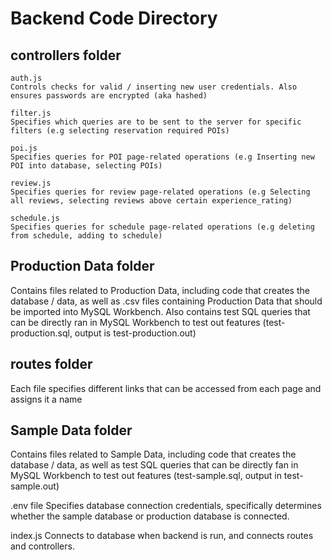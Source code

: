 # Backend Code Directory 

## controllers folder
    auth.js
    Controls checks for valid / inserting new user credentials. Also ensures passwords are encrypted (aka hashed)

    filter.js
    Specifies which queries are to be sent to the server for specific filters (e.g selecting reservation required POIs)

    poi.js
    Specifies queries for POI page-related operations (e.g Inserting new POI into database, selecting POIs)

    review.js
    Specifies queries for review page-related operations (e.g Selecting all reviews, selecting reviews above certain experience_rating)

    schedule.js 
    Specifies queries for schedule page-related operations (e.g deleting from schedule, adding to schedule)

## Production Data folder
Contains files related to Production Data, including code that creates the database / data, as well as .csv files containing Production Data that should be imported into MySQL Workbench. Also contains test SQL queries that can be directly ran in MySQL Workbench to test out features (test-production.sql, output is test-production.out)

## routes folder
Each file specifies different links that can be accessed from each page and assigns it a name

## Sample Data folder
Contains files related to Sample Data, including code that creates the database / data, as well as test SQL queries that can be directly fan in MySQL Workbench to test out features (test-sample.sql, output in test-sample.out)


  .env file
  Specifies database connection credentials, specifically determines whether the sample database or production database is connected. 

  index.js
  Connects to database when backend is run, and connects routes and controllers. 
